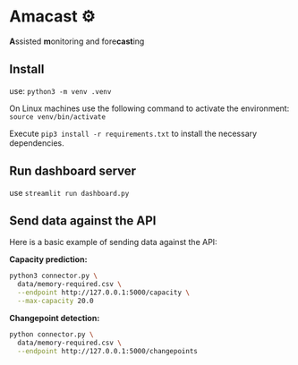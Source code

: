 # Amacast ⚙️
**A**ssisted **m**onitoring and fore**cast**ing
## Install

use: `python3 -m venv .venv`


On Linux machines use the following command to activate the environment:
`source venv/bin/activate`

Execute `pip3 install -r requirements.txt` to install the necessary dependencies.

## Run dashboard server

use `streamlit run dashboard.py`

## Send data against the API
Here is a basic example of sending data against the API:

**Capacity prediction:**
```bash
python3 connector.py \
  data/memory-required.csv \
  --endpoint http://127.0.0.1:5000/capacity \
  --max-capacity 20.0
```

**Changepoint detection:**
```bash
python connector.py \                                  
  data/memory-required.csv \
  --endpoint http://127.0.0.1:5000/changepoints
```